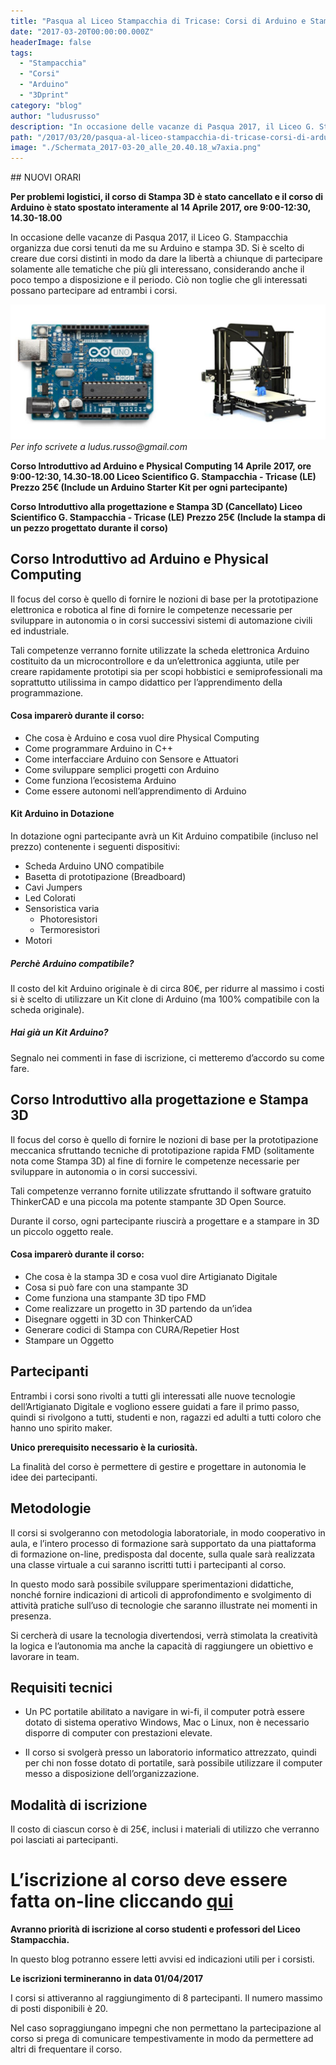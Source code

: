 ```yaml
---
title: "Pasqua al Liceo Stampacchia di Tricase: Corsi di Arduino e Stampa 3D"
date: "2017-03-20T00:00:00.000Z"
headerImage: false
tags:
  - "Stampacchia"
  - "Corsi"
  - "Arduino"
  - "3Dprint"
category: "blog"
author: "ludusrusso"
description: "In occasione delle vacanze di Pasqua 2017, il Liceo G. Stampacchia organizza due corsi tenuti da me su Arduino e stampa 3D."
path: "/2017/03/20/pasqua-al-liceo-stampacchia-di-tricase-corsi-di-arduino-e-stampa-3d/"
image: "./Schermata_2017-03-20_alle_20.40.18_w7axia.png"
---
```


## NUOVI ORARI

**Per problemi logistici, il corso di Stampa 3D è stato cancellato e il corso di Arduino è stato spostato interamente al 14 Aprile 2017, ore 9:00-12:30, 14.30-18.00**

In occasione delle vacanze di Pasqua 2017, il Liceo G. Stampacchia organizza due corsi tenuti da me su Arduino e stampa 3D.
Si è scelto di creare due corsi distinti in modo da dare la libertà a chiunque di partecipare solamente alle tematiche che più gli interessano, considerando anche il poco tempo a disposizione e il periodo. Ciò non toglie che gli interessati possano partecipare ad entrambi i corsi.

![Locandina Corso](./Schermata_2017-03-20_alle_20.40.18_w7axia.png)
_Per info scrivete a ludus.russo@gmail.com_

**Corso Introduttivo ad Arduino e Physical Computing
14 Aprile 2017, ore 9:00-12:30, 14.30-18.00
Liceo Scientifico G. Stampacchia - Tricase (LE)
Prezzo 25€ (Include un Arduino Starter Kit per ogni partecipante)**

**Corso Introduttivo alla progettazione e Stampa 3D (Cancellato)
Liceo Scientifico G. Stampacchia - Tricase (LE)
Prezzo 25€ (Include la stampa di un pezzo progettato durante il corso)**

## Corso Introduttivo ad Arduino e Physical Computing

Il focus del corso è quello di fornire le nozioni di base per la prototipazione elettronica e robotica al fine di fornire le competenze necessarie per sviluppare in autonomia o in corsi successivi sistemi di automazione civili ed industriale.

Tali competenze verranno fornite utilizzate la scheda elettronica Arduino costituito da un microcontrollore e da un’elettronica aggiunta, utile per creare rapidamente prototipi sia per scopi hobbistici e semiprofessionali ma soprattutto utilissima in campo didattico per l’apprendimento della programmazione.

#### Cosa imparerò durante il corso:

- Che cosa è Arduino e cosa vuol dire Physical Computing
- Come programmare Arduino in C++
- Come interfacciare Arduino con Sensore e Attuatori
- Come sviluppare semplici progetti con Arduino
- Come funziona l’ecosistema Arduino
- Come essere autonomi nell’apprendimento di Arduino

#### Kit Arduino in Dotazione

In dotazione ogni partecipante avrà un Kit Arduino compatibile (incluso nel prezzo) contenente i seguenti dispositivi:

- Scheda Arduino UNO compatibile
- Basetta di prototipazione (Breadboard)
- Cavi Jumpers
- Led Colorati
- Sensoristica varia
  - Photoresistori
  - Termoresistori
- Motori

##### Perchè Arduino compatibile?

Il costo del kit Arduino originale è di circa 80€, per ridurre al massimo i costi si è scelto di utilizzare un Kit clone di Arduino (ma 100% compatibile con la scheda originale).

##### Hai già un Kit Arduino?

Segnalo nei commenti in fase di iscrizione, ci metteremo d’accordo su come fare.

## Corso Introduttivo alla progettazione e Stampa 3D

Il focus del corso è quello di fornire le nozioni di base per la prototipazione meccanica sfruttando tecniche di prototipazione rapida FMD (solitamente nota come Stampa 3D) al fine di fornire le competenze necessarie per sviluppare in autonomia o in corsi successivi.

Tali competenze verranno fornite utilizzate sfruttando il software gratuito ThinkerCAD e una piccola ma potente stampante 3D Open Source.

Durante il corso, ogni partecipante riuscirà a progettare e a stampare in 3D un piccolo oggetto reale.

#### Cosa imparerò durante il corso:

- Che cosa è la stampa 3D e cosa vuol dire Artigianato Digitale
- Cosa si può fare con una stampante 3D
- Come funziona una stampante 3D tipo FMD
- Come realizzare un progetto in 3D partendo da un’idea
- Disegnare oggetti in 3D con ThinkerCAD
- Generare codici di Stampa con CURA/Repetier Host
- Stampare un Oggetto

## Partecipanti

Entrambi i corsi sono rivolti a tutti gli interessati alle nuove tecnologie dell’Artigianato Digitale e vogliono essere guidati a fare il primo passo, quindi si rivolgono a tutti, studenti e non, ragazzi ed adulti a tutti coloro che hanno uno spirito maker.

**Unico prerequisito necessario è la curiosità.**

La finalità del corso è permettere di gestire e progettare in autonomia le idee dei partecipanti.

## Metodologie

Il corsi si svolgeranno con metodologia laboratoriale, in modo cooperativo in aula, e l’intero processo di formazione sarà supportato da una piattaforma di formazione on-line, predisposta dal docente, sulla quale sarà realizzata una classe virtuale a cui saranno iscritti tutti i partecipanti al corso.

In questo modo sarà possibile sviluppare sperimentazioni didattiche, nonché fornire indicazioni di articoli di approfondimento e svolgimento di attività pratiche sull’uso di tecnologie che saranno illustrate nei momenti in presenza.

Si cercherà di usare la tecnologia divertendosi, verrà stimolata la creatività la logica e l’autonomia ma anche la capacità di raggiungere un obiettivo e lavorare in team.

## Requisiti tecnici

- Un PC portatile abilitato a navigare in wi-fi, il computer potrà essere dotato di sistema operativo Windows, Mac o Linux, non è necessario disporre di computer con prestazioni elevate.

- Il corso si svolgerà presso un laboratorio informatico attrezzato, quindi per chi non fosse dotato di portatile, sarà possibile utilizzare il computer messo a disposizione dell’organizzazione.

## Modalità di iscrizione

Il costo di ciascun corso è di 25€, inclusi i materiali di utilizzo che verranno poi lasciati ai partecipanti.

# L’iscrizione al corso deve essere fatta on-line cliccando [qui](https://goo.gl/forms/Gv226pPZnTbWX3Xu1)

**Avranno priorità di iscrizione al corso studenti e professori del Liceo Stampacchia.**

In questo blog potranno essere letti avvisi ed indicazioni utili per i corsisti.

**Le iscrizioni termineranno in data 01/04/2017**

I corsi si attiveranno al raggiungimento di 8 partecipanti. Il numero massimo di posti disponibili è 20.

Nel caso sopraggiungano impegni che non permettano la partecipazione al corso si prega di comunicare tempestivamente in modo da permettere ad altri di frequentare il corso.
